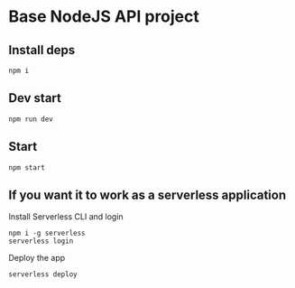 # Base NodeJS API project 

## Install deps
```
npm i
```

## Dev start
```
npm run dev
```

## Start
```
npm start
```

## If you want it to work as a serverless application
Install Serverless CLI and login
```
npm i -g serverless
serverless login
```

Deploy the app
```
serverless deploy
```

